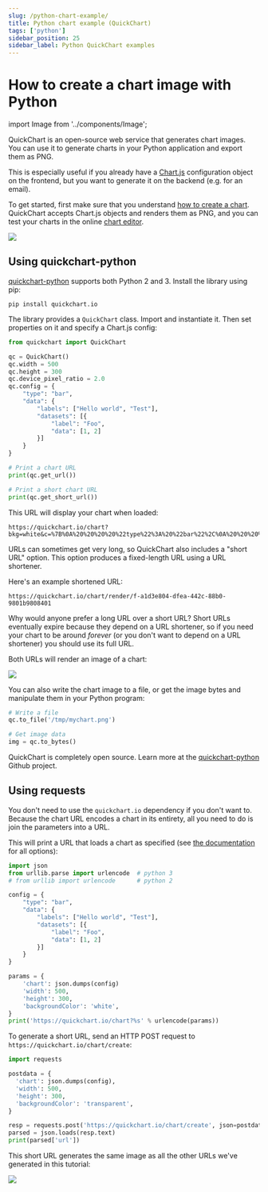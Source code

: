 ```yaml
---
slug: /python-chart-example/
title: Python chart example (QuickChart)
tags: ['python']
sidebar_position: 25
sidebar_label: Python QuickChart examples
---
```


# How to create a chart image with Python

import Image from '../components/Image';

QuickChart is an open-source web service that generates chart images. You can use it to generate charts in your Python application and export them as PNG.

This is especially useful if you already have a [Chart.js](https://www.chartjs.org/docs/2.9.4/) configuration object on the frontend, but you want to generate it on the backend (e.g. for an email).

To get started, first make sure that you understand [how to create a chart](/documentation/). QuickChart accepts Chart.js objects and renders them as PNG, and you can test your charts in the online [chart editor](https://quickchart.io/sandbox/).

<Image maxWidth={300} caption="A simple PNG chart image generated in Python" src="https://quickchart.io/chart?w=300&h=200&c=%7B%0A%20%20type%3A%20%27line%27%2C%0A%20%20data%3A%20%7B%0A%20%20%20%20labels%3A%20%5B%27January%27%2C%20%27February%27%2C%20%27March%27%2C%20%27April%27%2C%20%27May%27%2C%20%27June%27%2C%20%27July%27%5D%2C%0A%20%20%20%20datasets%3A%20%5B%0A%20%20%20%20%20%20%7B%0A%20%20%20%20%20%20%20%20label%3A%20%27My%20First%20dataset%27%2C%0A%20%20%20%20%20%20%20%20backgroundColor%3A%20%27rgb(255%2C%2099%2C%20132)%27%2C%0A%20%20%20%20%20%20%20%20borderColor%3A%20%27rgb(255%2C%2099%2C%20132)%27%2C%0A%20%20%20%20%20%20%20%20data%3A%20%5B93%2C%20-29%2C%20-17%2C%20-8%2C%2073%2C%2098%2C%2040%5D%2C%0A%20%20%20%20%20%20%20%20fill%3A%20false%2C%0A%20%20%20%20%20%20%7D%2C%0A%20%20%20%20%20%20%7B%0A%20%20%20%20%20%20%20%20label%3A%20%27My%20Second%20dataset%27%2C%0A%20%20%20%20%20%20%20%20fill%3A%20false%2C%0A%20%20%20%20%20%20%20%20backgroundColor%3A%20%27rgb(54%2C%20162%2C%20235)%27%2C%0A%20%20%20%20%20%20%20%20borderColor%3A%20%27rgb(54%2C%20162%2C%20235)%27%2C%0A%20%20%20%20%20%20%20%20data%3A%20%5B20%2C%2085%2C%20-79%2C%2093%2C%2027%2C%20-81%2C%20-22%5D%2C%0A%20%20%20%20%20%20%7D%2C%0A%20%20%20%20%5D%2C%0A%20%20%7D%2C%0A%20%20options%3A%20%7B%0A%20%20%20%20legend%3A%20%7Bdisplay%3A%20false%7D%0A%20%20%7D%2C%0A%7D%0A" />

## Using quickchart-python

[quickchart-python](https://github.com/typpo/quickchart-python) supports both Python 2 and 3. Install the library using pip:

```
pip install quickchart.io
```

The library provides a `QuickChart` class. Import and instantiate it. Then set properties on it and specify a Chart.js config:

```python
from quickchart import QuickChart

qc = QuickChart()
qc.width = 500
qc.height = 300
qc.device_pixel_ratio = 2.0
qc.config = {
    "type": "bar",
    "data": {
        "labels": ["Hello world", "Test"],
        "datasets": [{
            "label": "Foo",
            "data": [1, 2]
        }]
    }
}

# Print a chart URL
print(qc.get_url())

# Print a short chart URL
print(qc.get_short_url())
```

This URL will display your chart when loaded:

```
https://quickchart.io/chart?bkg=white&c=%7B%0A%20%20%20%20%22type%22%3A%20%22bar%22%2C%0A%20%20%20%20%22data%22%3A%20%7B%0A%20%20%20%20%20%20%20%20%22labels%22%3A%20%5B%22Hello%20world%22%2C%20%22Test%22%5D%2C%0A%20%20%20%20%20%20%20%20%22datasets%22%3A%20%5B%7B%0A%20%20%20%20%20%20%20%20%20%20%20%20%22label%22%3A%20%22Foo%22%2C%0A%20%20%20%20%20%20%20%20%20%20%20%20%22data%22%3A%20%5B1%2C%202%5D%0A%20%20%20%20%20%20%20%20%7D%5D%0A%20%20%20%20%7D%0A%7D
```

URLs can sometimes get very long, so QuickChart also includes a "short URL" option. This option produces a fixed-length URL using a URL shortener.

Here's an example shortened URL:

```
https://quickchart.io/chart/render/f-a1d3e804-dfea-442c-88b0-9801b9808401
```

Why would anyone prefer a long URL over a short URL? Short URLs eventually expire because they depend on a URL shortener, so if you need your chart to be around _forever_ (or you don't want to depend on a URL shortener) you should use its full URL.

Both URLs will render an image of a chart:

<Image src="https://quickchart.io/chart?bkg=white&c=%7B%0A%20%20%20%20%22type%22%3A%20%22bar%22%2C%0A%20%20%20%20%22data%22%3A%20%7B%0A%20%20%20%20%20%20%20%20%22labels%22%3A%20%5B%22Hello%20world%22%2C%20%22Test%22%5D%2C%0A%20%20%20%20%20%20%20%20%22datasets%22%3A%20%5B%7B%0A%20%20%20%20%20%20%20%20%20%20%20%20%22label%22%3A%20%22Foo%22%2C%0A%20%20%20%20%20%20%20%20%20%20%20%20%22data%22%3A%20%5B1%2C%202%5D%0A%20%20%20%20%20%20%20%20%7D%5D%0A%20%20%20%20%7D%0A%7D" />

You can also write the chart image to a file, or get the image bytes and manipulate them in your Python program:

```python
# Write a file
qc.to_file('/tmp/mychart.png')

# Get image data
img = qc.to_bytes()
```

QuickChart is completely open source. Learn more at the [quickchart-python](https://github.com/typpo/quickchart-python) Github project.

## Using requests

You don't need to use the `quickchart.io` dependency if you don't want to. Because the chart URL encodes a chart in its entirety, all you need to do is join the parameters into a URL.

This will print a URL that loads a chart as specified (see [the documentation](/documentation/) for all options):

```python
import json
from urllib.parse import urlencode  # python 3
# from urllib import urlencode      # python 2

config = {
    "type": "bar",
    "data": {
        "labels": ["Hello world", "Test"],
        "datasets": [{
            "label": "Foo",
            "data": [1, 2]
        }]
    }
}

params = {
    'chart': json.dumps(config)
    'width': 500,
    'height': 300,
    'backgroundColor': 'white',
}
print('https://quickchart.io/chart?%s' % urlencode(params))
```

To generate a short URL, send an HTTP POST request to `https://quickchart.io/chart/create`:

```python
import requests

postdata = {
  'chart': json.dumps(config),
  'width': 500,
  'height': 300,
  'backgroundColor': 'transparent',
}

resp = requests.post('https://quickchart.io/chart/create', json=postdata)
parsed = json.loads(resp.text)
print(parsed['url'])
```

This short URL generates the same image as all the other URLs we've generated in this tutorial:

<Image src="https://quickchart.io/chart?bkg=white&c=%7B%0A%20%20%20%20%22type%22%3A%20%22bar%22%2C%0A%20%20%20%20%22data%22%3A%20%7B%0A%20%20%20%20%20%20%20%20%22labels%22%3A%20%5B%22Hello%20world%22%2C%20%22Test%22%5D%2C%0A%20%20%20%20%20%20%20%20%22datasets%22%3A%20%5B%7B%0A%20%20%20%20%20%20%20%20%20%20%20%20%22label%22%3A%20%22Foo%22%2C%0A%20%20%20%20%20%20%20%20%20%20%20%20%22data%22%3A%20%5B1%2C%202%5D%0A%20%20%20%20%20%20%20%20%7D%5D%0A%20%20%20%20%7D%0A%7D" />
